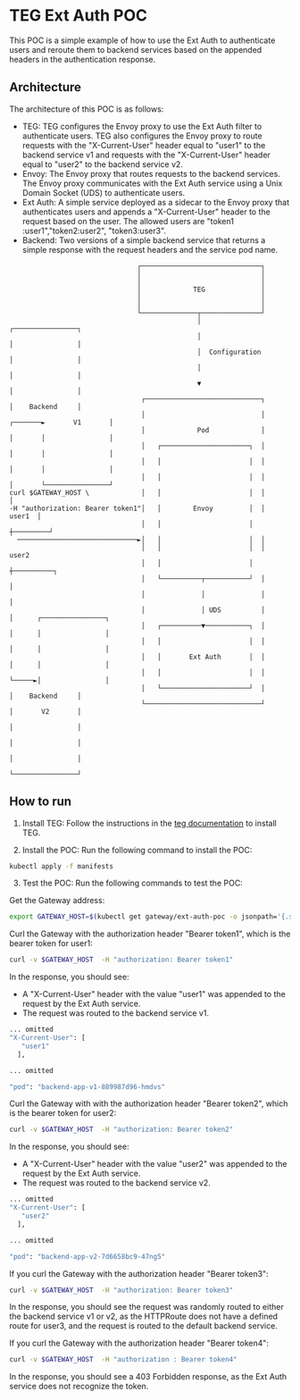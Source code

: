 # TEG Ext Auth POC

This POC is a simple example of how to use the Ext Auth to authenticate users and reroute them to backend services based
on the appended headers in the authentication response.

## Architecture

The architecture of this POC is as follows:
* TEG: TEG configures the Envoy proxy to use the Ext Auth filter to authenticate users. TEG also configures the Envoy proxy to route requests with the "X-Current-User" header equal to "user1" to the backend service v1 and requests with the "X-Current-User" header equal to "user2" to the backend service v2.
* Envoy: The Envoy proxy that routes requests to the backend services. The Envoy proxy communicates with the Ext Auth service using a Unix Domain Socket (UDS) to authenticate users.
* Ext Auth: A simple service deployed as a sidecar to the Envoy proxy that authenticates users and appends a "X-Current-User" header to the request based on the user. The allowed users are "token1
:user1","token2:user2", "token3:user3".
* Backend: Two versions of a simple backend service that returns a simple response with the request headers and the service pod name.

```
                                ┌──────────────────────────────┐
                                │                              │
                                │                              │
                                │             TEG              │
                                │                              │
                                │                              │
                                └──────────────┬───────────────┘
                                               │                                 ┌────────────────┐
                                               │                                 │                │
                                               │  Configuration                  │                │
                                               │                                 │                │
                                               ▼                                 │                │
                                 ┌─────────────────────────────┐                 │    Backend     │
                                 │                             │         ┌───────►       V1       │
                                 │             Pod             │         │       │                │
                                 │   ┌──────────────────────┐  │         │       │                │
                                 │   │                      │  │         │       │                │
                                 │   │                      │  │         │       └────────────────┘
curl $GATEWAY_HOST \             │   │                      │  │         │
-H "authorization: Bearer token1"│   │        Envoy         │  │  user1  │
                                 │   │                      │  ┼─────────┘
  ──────────────────────────────►│   │                      │  │
                                 │   │                      │  │  user2
                                 │   │                      │  ┼──────────┐
                                 │   └──────────┬───────────┘  │          │
                                 │              │              │          │
                                 │              │ UDS          │          │      ┌────────────────┐
                                 │   ┌──────────▼───────────┐  │          │      │                │
                                 │   │                      │  │          │      │                │
                                 │   │       Ext Auth       │  │          │      │                │
                                 │   │                      │  │          └─────►│                │
                                 │   └──────────────────────┘  │                 │    Backend     │
                                 └─────────────────────────────┘                 │       V2       │
                                                                                 │                │
                                                                                 │                │
                                                                                 │                │
                                                                                 └────────────────┘
```

## How to run

1. Install TEG: Follow the instructions in the [teg documentation](https://docs.tetrate.io/envoy-gateway/installation/quickstart) to install TEG.

2. Install the POC: Run the following command to install the POC:

```bash
kubectl apply -f manifests
```

3. Test the POC: Run the following commands to test the POC:

Get the Gateway address:

```bash
export GATEWAY_HOST=$(kubectl get gateway/ext-auth-poc -o jsonpath='{.status.addresses[0].value}')
```

Curl the Gateway with the authorization header "Bearer token1", which is the bearer token for user1:

```bash
curl -v $GATEWAY_HOST  -H "authorization: Bearer token1"
```

In the response, you should see:

* A "X-Current-User" header with the value "user1" was appended to the request by the Ext Auth service.
* The request was routed to the backend service v1.

```bash
... omitted
"X-Current-User": [
   "user1"
  ],

... omitted

"pod": "backend-app-v1-889987d96-hmdvs"
```

Curl the Gateway with with the authorization header "Bearer token2", which is the bearer token for user2:

```bash
curl -v $GATEWAY_HOST  -H "authorization: Bearer token2"
```

In the response, you should see:

* A "X-Current-User" header with the value "user2" was appended to the request by the Ext Auth service.
* The request was routed to the backend service v2.

```bash
... omitted
"X-Current-User": [
   "user2"
  ],

... omitted

"pod": "backend-app-v2-7d6658bc9-47ng5"
```

If you curl the Gateway with the authorization header "Bearer token3":

```bash
curl -v $GATEWAY_HOST  -H "authorization: Bearer token3"
```

In the response, you should see the request was randomly routed to either the backend service v1 or v2, as the HTTPRoute
does not have a defined route for user3, and the request is routed to the default backend service.

If you curl the Gateway with the authorization header "Bearer token4":

```bash
curl -v $GATEWAY_HOST  -H "authorization : Bearer token4"
```

In the response, you should see a 403 Forbidden response, as the Ext Auth service does not recognize the token.

